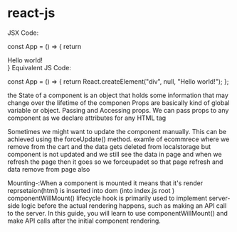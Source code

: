 # react-js

JSX Code:

const App = () => {
    return <div>Hello world!</div>
}
Equivalent JS Code:

const App = () => {
  return React.createElement("div", null, "Hello world!");
};

the State of a component is an object that holds some information that may change over the lifetime of the componen
Props are basically kind of global variable or object. Passing and Accessing props. We can pass props to any component as we declare attributes for any HTML tag

Sometimes we might want to update the component manually. This can be achieved using the forceUpdate() method.
examle of ecommrece where we remove from the cart and the data gets deleted from localstorage but component is not updated and we still see the data in page and when we refresh the page then it goes so we forceupadet so that page refresh and data remove from page also


Mounting-:When a component is mounted it means that it's render reprsetaion(html) is inserted into dom
(into index.js root )
componentWillMount() lifecycle hook is primarily used to implement server-side logic before the actual rendering happens, such as making an API call to the server. In this guide, you will learn to use componentWillMount() and make API calls after the initial component rendering.
